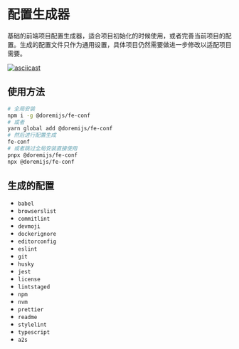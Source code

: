 # 配置生成器

基础的前端项目配置生成器，适合项目初始化的时候使用，或者完善当前项目的配置。生成的配置文件只作为通用设置，具体项目仍然需要做进一步修改以适配项目需要。

[![asciicast](https://asciinema.org/a/s754q27kLEDqs3uzgr78YYVRS.svg)](https://asciinema.org/a/s754q27kLEDqs3uzgr78YYVRS)

## 使用方法

```bash
# 全局安装
npm i -g @doremijs/fe-conf
# 或者
yarn global add @doremijs/fe-conf
# 然后进行配置生成
fe-conf
# 或者跳过全局安装直接使用
pnpx @doremijs/fe-conf
npx @doremijs/fe-conf
```

## 生成的配置

- `babel`
- `browserslist`
- `commitlint`
- `devmoji`
- `dockerignore`
- `editorconfig`
- `eslint`
- `git`
- `husky`
- `jest`
- `license`
- `lintstaged`
- `npm`
- `nvm`
- `prettier`
- `readme`
- `stylelint`
- `typescript`
- `a2s`

